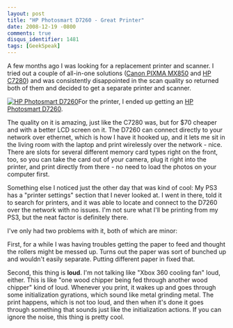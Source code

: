 ```yaml
---
layout: post
title: "HP Photosmart D7260 - Great Printer"
date: 2008-12-19 -0800
comments: true
disqus_identifier: 1481
tags: [GeekSpeak]
---
```

A few months ago I was looking for a replacement printer and scanner. I
tried out a couple of all-in-one solutions ([Canon PIXMA
MX850](/archive/2008/04/23/canon-pixma-mx850-all-in-one-probably-a-great-printer-horrible-scanner.aspx)
and [HP
C7280](/archive/2008/04/11/hp-c7280-all-in-one-great-printer-horrible-scanner.aspx))
and was consistently disappointed in the scan quality so returned both
of them and decided to get a separate printer and scanner.

[![HP Photosmart
D7260](http://ecx.images-amazon.com/images/I/41kwMgVQG9L._SL500_AA280_.jpg)](http://www.amazon.com/gp/product/B000SNNIQM?ie=UTF8&tag=mhsvortex&linkCode=as2&camp=1789&creative=9325&creativeASIN=B000SNNIQM)For
the printer, I ended up getting an [HP Photosmart
D7260](http://www.amazon.com/gp/product/B000SNNIQM?ie=UTF8&tag=mhsvortex&linkCode=as2&camp=1789&creative=9325&creativeASIN=B000SNNIQM).

The quality on it is amazing, just like the C7280 was, but for $70
cheaper and with a better LCD screen on it. The D7260 can connect
directly to your network over ethernet, which is how I have it hooked
up, and it lets me sit in the living room with the laptop and print
wirelessly over the network - nice. There are slots for several
different memory card types right on the front, too, so you can take the
card out of your camera, plug it right into the printer, and print
directly from there - no need to load the photos on your computer first.

Something else I noticed just the other day that was kind of cool: My
PS3 has a "printer settings" section that I never looked at. I went in
there, told it to search for printers, and it was able to locate and
connect to the D7260 over the network with no issues. I'm not sure what
I'll be printing from my PS3, but the neat factor is definitely there.

I've only had two problems with it, both of which are minor:

First, for a while I was having troubles getting the paper to feed and
thought the rollers might be messed up. Turns out the paper was sort of
bunched up and wouldn't easily separate. Putting different paper in
fixed that.

Second, this thing is **loud**. I'm not talking like "Xbox 360 cooling
fan" loud, either. This is like "one wood chipper being fed through
another wood chipper" kind of loud. Whenever you print, it wakes up and
goes through some initialization gyrations, which sound like metal
grinding metal. The print happens, which is not too loud, and then when
it's done it goes through something that sounds just like the
initialization actions. If you can ignore the noise, this thing is
pretty cool.

